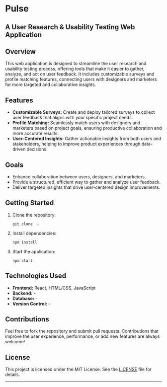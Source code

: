 # Pulse
A User Research & Usability Testing Web Application
---

## Overview
This web application is designed to streamline the user research and usability testing process, offering tools that make it easier to gather, analyze, and act on user feedback. It includes customizable surveys and profile matching features, connecting users with designers and marketers for more targeted and collaborative insights.

## Features
- **Customizable Surveys:** Create and deploy tailored surveys to collect user feedback that aligns with your specific project needs.
- **Profile Matching:** Seamlessly match users with designers and marketers based on project goals, ensuring productive collaboration and more accurate results.
- **User-Centered Insights:** Gather actionable insights from both users and stakeholders, helping to improve product experiences through data-driven decisions.

## Goals
- Enhance collaboration between users, designers, and marketers.
- Provide a structured, efficient way to gather and analyze user feedback.
- Deliver targeted insights that drive user-centered design improvements.

## Getting Started
1. Clone the repository:
   ```
   git clone  -
   ```
2. Install dependencies:
   ```
   npm install
   ```
3. Start the application:
   ```
   npm start
   ```

## Technologies Used
- **Frontend:** React, HTML/CSS, JavaScript
- **Backend:** -
- **Database:** -
- **Version Control:** -

## Contributions
Feel free to fork the repository and submit pull requests. Contributions that improve the user experience, performance, or add new features are always welcome!

## License
This project is licensed under the MIT License. See the [LICENSE](LICENSE) file for details.

---

